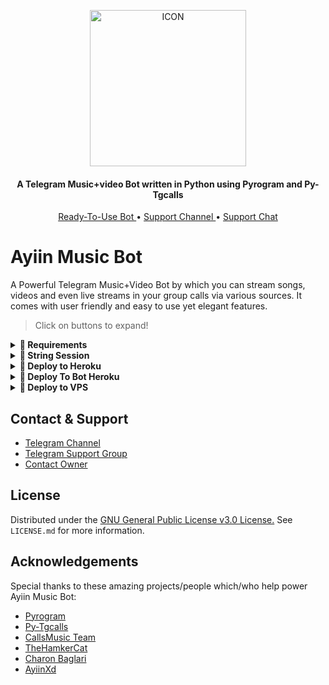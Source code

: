 <p align="center"><img src="https://github.com/AyiinXd/AyiinMusic/blob/master/Utils/icon.gif" alt="ICON" width="250" height="250"/></p>

<h4 align="center">
    A Telegram Music+video Bot written in Python using Pyrogram and Py-Tgcalls 
</h4>
<p align="center">
    <a href="https://t.me/YinzRobot"> Ready-To-Use Bot </a> •
    <a href="https://t.me/AyiinSupport"> Support Channel </a> •
    <a href="https://t.me/AyiinXdSupport"> Support Chat </a> 
</p>
    
# Ayiin Music Bot
A Powerful Telegram Music+Video Bot by which you can stream songs, videos and even live streams in your group calls via various sources. It comes with  user friendly and easy to use yet elegant features.


> Click on buttons to expand!
<details>
<summary><b>🔗 Requirements</b></summary>
<br>
    
- [Python3.9](https://www.python.org/downloads/release/python-390/)
- [Telegram API Key](https://docs.pyrogram.org/intro/setup#api-keys)
- [Telegram Bot Token](https://t.me/botfather)
- [MongoDB URI](https://telegra.ph/How-To-get-Mongodb-URI-04-06)
- [Pyrogram String Session](https://notreallyshikhar.gitbook.io/AyiinMusic/deployment/string-session)
    
</details>

<details>
<summary><b>🔗 String Session</b></summary>
<br>
    
> You'll need a [API_ID](https://notreallyshikar.gitbook.io/AyiinMusic/vars/mandatory-vars#1.-api_id) & [API_HASH](https://notreallyshikhar.gitbook.io/AyiinMusic/vars/mandatory-vars#2.-api_hash) in order to generate pyrogram session. 
> Always remeber to use good API combo else your account could be deleted.

<h4> Generate Session via Repl: </h4>    
<p><a href="https://replit.com/@AyiinXd/AyiinString"><img src="https://img.shields.io/badge/Generate%20On%20Repl-blueviolet?style=for-the-badge&logo=appveyor" width="200""/></a></p>

<h4> Generate Session via Telegram StringGen Bot: </h4>    
<p><a href="https://t.me/AyiinStringRobot"><img src="https://img.shields.io/badge/TG%20String%20Gen%20Bot-blueviolet?style=for-the-badge&logo=appveyor" width="200""/></a></p>
    
</details>

<details>
<summary><b>🔗 Deploy to Heroku</b></summary>
<br>

> Heroku has two vars[ HEROKU_API_KEY & HEROKU_APP_NAME ] for Updater to work. 
> By setting those two vars you can get logs of your heroku app, set var, edit var, delete vars , check dyno usage and update bot. 
> Those two vars are not Mandatory! You can leave them blank too. 
    
<h4>Click the button below to deploy AyiinXd on Heroku!</h4>    
<p><a href="https://heroku.com/deploy?template=https://github.com/AyiinXd/AyiinMusic"><img src="https://img.shields.io/badge/Deploy%20To%20Heroku-blueviolet?style=for-the-badge&logo=heroku" width="200""/></a></p>
    
</details>

<details>
<summary><b>🔗 Deploy To Bot Heroku</b></summary>
<br>

> Heroku has two vars[ HEROKU_API_KEY & HEROKU_APP_NAME ] for Updater to work. 
> By setting those two vars you can get logs of your heroku app, set var, edit var, delete vars , check dyno usage and update bot. 
> Those two vars are not Mandatory! You can leave them blank too. 

<h4>Click the button below to deploy AyiinXd on Bot Heroku!</h4>    
<p><a href="https://telegram.dog/XTZ_HerokuBot?start=QXlpaW5YZC9BeWlpbk11c2ljIG1hc3Rlcg"><img src="https://img.shields.io/badge/Deploy%20To%20Bot%20Heroku-blueviolet?style=for-the-badge&logo=heroku" width="200""/></a></p>
</details>

<details>
<summary><b>🔗 Deploy to VPS</b></summary>
<br>

> Checkout [Docs](https://notreallyshikhar.gitbook.io/AyiinMusic/deployment/local-hosting-or-vps) for Detailed Explanation on VPS Deploy


```console
ayiin@ayiin~ $ git clone https://github.com/AyiinXd/AyiinMusic
ayiin@ayiin~ $ cd AyiinMusic
ayiin@ayiin~ $ pip3 install -U -r requirements.txt
ayiin@ayiin~ $ nano sample.env
ayiin@ayiin~ $ cp sample.env .env
```
> Edit .env with your values and then start bot with
```console
ayiin@ayiin~ $ screen -S AyiinMusic
ayiin@ayiin~ $ python3 -m Ayiin
```

> Not Getting VPS Method? [Watch Tutorial](https://t.me/OfficialYukki/2275)
</details>

## Contact & Support

- [Telegram Channel](https://t.me/AyiinSupport)
- [Telegram Support Group](https://t.me/AyiinXdSupport)
- [Contact Owner](https://t.me/AyiinXd)


## License

Distributed under the [GNU General Public License v3.0 License.](https://github.com/AyiinXd/AyiinMusic/blob/main/LICENSE) See `LICENSE.md` for more information.

## Acknowledgements

Special thanks to these amazing projects/people which/who help power Ayiin Music Bot:

- [Pyrogram](https://github.com/pyrogram/pyrogram)
- [Py-Tgcalls](https://github.com/pytgcalls/pytgcalls)
- [CallsMusic Team](https://github.com/Callsmusic)
- [TheHamkerCat](https://github.com/TheHamkerCat)
- [Charon Baglari](https://github.com/XCBv021)
- [AyiinXd](https://github.com/AyiinXd)
